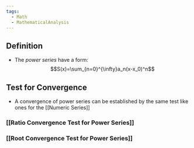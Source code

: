 ```yaml
---
tags:
  - Math
  - MathematicalAnalysis
---
```

## Definition
- The *power series* have a form: $$S(x)=\sum_{n=0}^{\infty}a_n(x-x_0)^n$$
## Test for Convergence
- A convergence of power series can be established by the same test like ones for the [[Numeric Series]]
### [[Ratio Convergence Test for Power Series]]
### [[Root Convergence Test for Power Series]]